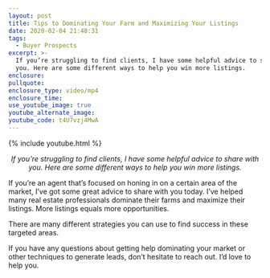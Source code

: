 ```yaml
---
layout: post
title: Tips to Dominating Your Farm and Maximizing Your Listings
date: 2020-02-04 21:48:31
tags:
  - Buyer Prospects
excerpt: >-
  If you’re struggling to find clients, I have some helpful advice to share with
  you. Here are some different ways to help you win more listings.
enclosure:
pullquote:
enclosure_type: video/mp4
enclosure_time:
use_youtube_image: true
youtube_alternate_image:
youtube_code: t4U7vzj4MwA
---
```


{% include youtube.html %}

<p style="text-align: center;"><em>If you’re struggling to find clients, I have some helpful advice to share with you. Here are some different ways to help you win more listings.</em></p>

If you’re an agent that’s focused on honing in on a certain area of the market, I’ve got some great advice to share with you today. I’ve helped many real estate professionals dominate their farms and maximize their listings. More listings equals more opportunities.

There are many different strategies you can use to find success in these targeted areas.&nbsp;

If you have any questions about getting help dominating your market or other techniques to generate leads, don’t hesitate to reach out. I’d love to help you.